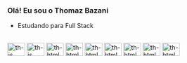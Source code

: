 ### Olá! Eu sou o Thomaz Bazani


- Estudando para Full Stack

<div style="display:inline_block"> <br>
 <img align="center" alt="th-js" height="30" width="40" src="https://cdn.jsdelivr.net/gh/devicons/devicon@latest/icons/javascript/javascript-original.svg"/>
 <img align="center" alt="th-js" height="30" width="40" src="https://cdn.jsdelivr.net/gh/devicons/devicon@latest/icons/typescript/typescript-original.svg" />        
 <img align="center" alt="th-html" height="30" width="40" src="https://cdn.jsdelivr.net/gh/devicons/devicon@latest/icons/html5/html5-original.svg" />
 <img align="center" alt="th-html" height="30" width="40" src="https://cdn.jsdelivr.net/gh/devicons/devicon@latest/icons/css3/css3-original.svg" />
 <img align="center" alt="th-html" height="30" width="40" src="https://cdn.jsdelivr.net/gh/devicons/devicon@latest/icons/vuejs/vuejs-original.svg" />
 <img align="center" alt="th-html" height="30" width="40" src="https://cdn.jsdelivr.net/gh/devicons/devicon@latest/icons/nodejs/nodejs-original-wordmark.svg" />
 <img align="center" alt="th-html" height="30" width="40" src="https://cdn.jsdelivr.net/gh/devicons/devicon@latest/icons/php/php-original.svg" />
 <img align="center" alt="th-html" height="30" width="40" src="https://cdn.jsdelivr.net/gh/devicons/devicon@latest/icons/laravel/laravel-original.svg" />      
 <img align="center" alt="th-html" height="30" width="40" src="https://cdn.jsdelivr.net/gh/devicons/devicon@latest/icons/mysql/mysql-original.svg" />        
</div>
